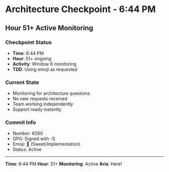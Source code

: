 # Architecture Checkpoint - 6:44 PM

## Hour 51+ Active Monitoring

### Checkpoint Status
- **Time**: 6:44 PM
- **Hour**: 51+ ongoing
- **Activity**: Window 6 monitoring
- **TDD**: Using emoji as requested

### Current State
- Monitoring for architecture questions
- No new requests received
- Team working independently
- Support ready instantly

### Commit Info
- Number: #260
- GPG: Signed with -S
- Emoji: 🍬 (Sweet/Implementation)
- Status: Active

---

**Time**: 6:44 PM
**Hour**: 51+
**Monitoring**: Active
**Aria**: Here!